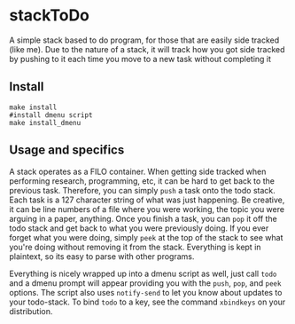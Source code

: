 stackToDo
=========

A simple stack based to do program, for those that are easily side tracked
(like me). Due to the nature of a stack, it will track how you got side tracked
by pushing to it each time you move to a new task without completing it

Install
-------

```
make install
#install dmenu script
make install_dmenu
```

Usage and specifics
-------------------

A stack operates as a FILO container. When getting side tracked when performing
research, programming, etc, it can be hard to get back to the previous task.
Therefore, you can simply `push` a task onto the todo stack. Each task is a
127 character string of what was just happening. Be creative, it can be line
numbers of a file where you were working, the topic you were arguing in a
paper, anything. Once you finish a task, you can `pop` it off the todo stack
and get back to what you were previously doing. If you ever forget what you
were doing, simply `peek` at the top of the stack to see what you're doing
without removing it from the stack. Everything is kept in plaintext, so its
easy to parse with other programs.

Everything is nicely wrapped up into a dmenu script as well, just call `todo`
and a dmenu prompt will appear providing you with the `push`, `pop`, and `peek`
options. The script also uses `notify-send` to let you know about updates to
your todo-stack. To bind `todo` to a key, see the command `xbindkeys` on your
distribution.
